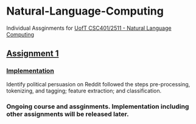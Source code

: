 # Natural-Language-Computing
Individual Assginments for [UofT CSC401/2511 - Natural Language Computing](https://www.cs.toronto.edu/~frank/csc401/)

## [Assignment 1](https://www.cs.toronto.edu/~frank/csc401/assignments/A1/CSC401_A1.pdf)
### [Implementation]()

Identify political persuasion on Reddit followed the steps pre-processing, tokenizing, and tagging; feature extraction; and classification.

### Ongoing course and assginments. Implementation including other assignments will be released later.
